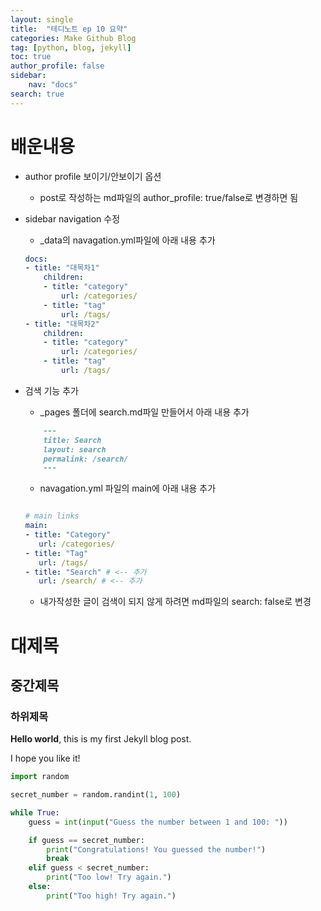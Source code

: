 ```yaml
---
layout: single
title:  "테디노트 ep 10 요약"
categories: Make Github Blog
tag: [python, blog, jekyll]
toc: true
author_profile: false
sidebar:
    nav: "docs"
search: true
---
```


# 배운내용
- author profile 보이기/안보이기 옵션
    - post로 작성하는 md파일의 author_profile: true/false로 변경하면 됨
- sidebar navigation 수정
    - _data의 navagation.yml파일에 아래 내용 추가

    ```yml
    docs:
    - title: "대목차1"
        children:
        - title: "category"
            url: /categories/
        - title: "tag"
            url: /tags/
    - title: "대목차2"
        children:
        - title: "category"
            url: /categories/
        - title: "tag"
            url: /tags/
    ```
- 검색 기능 추가
    - _pages 폴더에 search.md파일 만들어서 아래 내용 추가

    ```md
        ---
        title: Search
        layout: search
        permalink: /search/
        ---
    ```

    - navagation.yml 파일의 main에 아래 내용 추가

     ```yml

    # main links
    main:
    - title: "Category"
        url: /categories/
    - title: "Tag"
        url: /tags/
    - title: "Search" # <-- 추가
        url: /search/ # <-- 추가
    ```





    - 내가작성한 글이 검색이 되지 않게 하려면 md파일의 search: false로 변경



# 대제목

## 중간제목

### 하위제목

**Hello world**, this is my first Jekyll blog post.

I hope you like it!

```python
import random

secret_number = random.randint(1, 100)

while True:
    guess = int(input("Guess the number between 1 and 100: "))

    if guess == secret_number:
        print("Congratulations! You guessed the number!")
        break
    elif guess < secret_number:
        print("Too low! Try again.")
    else:
        print("Too high! Try again.")
```